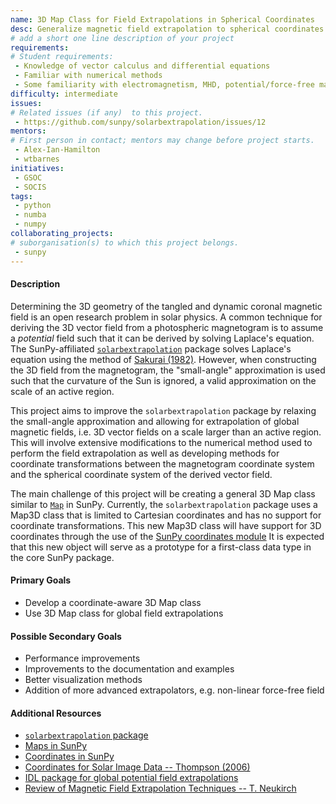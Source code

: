```yaml
---
name: 3D Map Class for Field Extrapolations in Spherical Coordinates
desc: Generalize magnetic field extrapolation to spherical coordinates.
# add a short one line description of your project
requirements:
# Student requirements:
 - Knowledge of vector calculus and differential equations
 - Familiar with numerical methods
 - Some familiarity with electromagnetism, MHD, potential/force-free magnetic fields (optional)
difficulty: intermediate
issues:
# Related issues (if any)  to this project.
 - https://github.com/sunpy/solarbextrapolation/issues/12
mentors:
# First person in contact; mentors may change before project starts.
 - Alex-Ian-Hamilton
 - wtbarnes
initiatives:
 - GSOC
 - SOCIS
tags:
 - python
 - numba
 - numpy
collaborating_projects:
# suborganisation(s) to which this project belongs.
 - sunpy
---
```

#### Description

Determining the 3D geometry of the tangled and dynamic coronal magnetic field is an open research problem in solar physics.
A common technique for deriving the 3D vector field from a photospheric magnetogram is to assume a *potential* field such that it can be derived by solving Laplace's equation.
The SunPy-affiliated [`solarbextrapolation`](https://github.com/sunpy/solarbextrapolation) package solves Laplace's equation using the method of [Sakurai (1982)](http://adsabs.harvard.edu/abs/1982SoPh...76..301S).
However, when constructing the 3D field from the magnetogram, the "small-angle" approximation is used such that the curvature of the Sun is ignored, a valid approximation on the scale of an active region.

This project aims to improve the `solarbextrapolation` package by relaxing the small-angle approximation and allowing for extrapolation of global magnetic fields, i.e. 3D vector fields on a scale larger than an active region.
This will involve extensive modifications to the numerical method used to perform the field extrapolation as well as developing methods for coordinate transformations between the magnetogram coordinate system and the spherical coordinate system of the derived vector field.

The main challenge of this project will be creating a general 3D Map class similar to [`Map`](http://docs.sunpy.org/en/stable/code_ref/map.html) in SunPy.
Currently, the `solarbextrapolation` package uses a Map3D class that is limited to Cartesian coordinates and has no support for coordinate transformations. This new Map3D class will have support for 3D coordinates through the use of the [SunPy coordinates module]()
It is expected that this new object will serve as a prototype for a first-class data type in the core SunPy package.

#### Primary Goals
* Develop a coordinate-aware 3D Map class
* Use 3D Map class for global field extrapolations

#### Possible Secondary Goals
* Performance improvements
* Improvements to the documentation and examples
* Better visualization methods
* Addition of more advanced extrapolators, e.g. non-linear force-free field

#### Additional Resources
* [`solarbextrapolation` package ](https://github.com/sunpy/solarbextrapolation)
* [Maps in SunPy](http://docs.sunpy.org/en/stable/code_ref/map.html)
* [Coordinates in SunPy](http://docs.sunpy.org/en/stable/code_ref/coordinates.html)
* [Coordinates for Solar Image Data -- Thompson (2006)](http://adsabs.harvard.edu/abs/2006A%26A...449..791T)
* [IDL package for global potential field extrapolations](http://www.lmsal.com/~derosa/pfsspack/)
* [Review of Magnetic Field Extrapolation Techniques -- T. Neukirch](http://adsabs.harvard.edu/abs/2005ESASP.596E..12N)
